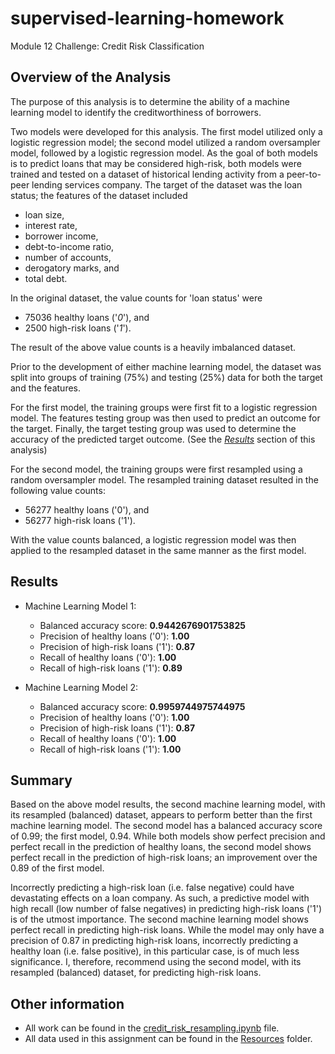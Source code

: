 # supervised-learning-homework
Module 12 Challenge: Credit Risk Classification

## Overview of the Analysis

The purpose of this analysis is to determine the ability of a machine learning model to identify the creditworthiness of borrowers.

Two models were developed for this analysis. The first model utilized only a logistic regression model; the second model utilized a random oversampler model, followed by a logistic regression model. As the goal of both models is to predict loans that may be considered high-risk, both models were trained and tested on a dataset of historical lending activity from a peer-to-peer lending services company. The target of the dataset was the loan status; the features of the dataset included
- loan size,
- interest rate,
- borrower income,
- debt-to-income ratio,
- number of accounts,
- derogatory marks, and
- total debt.

In the original dataset, the value counts for 'loan status' were
- 75036 healthy loans ('*0*'), and
- 2500 high-risk loans ('*1*').

The result of the above value counts is a heavily imbalanced dataset.

Prior to the development of either machine learning model, the dataset was split into groups of training (75%) and testing (25%) data for both the target and the features.

For the first model, the training groups were first fit to a logistic regression model. The features testing group was then used to predict an outcome for the target. Finally, the target testing group was used to determine the accuracy of the predicted target outcome. (See the [*Results*](https://github.com/julianritchey/supervised-learning-homework#results) section of this analysis)

For the second model, the training groups were first resampled using a random oversampler model. The resampled training dataset resulted in the following value counts:
- 56277 healthy loans ('0'), and
- 56277 high-risk loans ('1').

With the value counts balanced, a logistic regression model was then applied to the resampled dataset in the same manner as the first model.

## Results

* Machine Learning Model 1:
  * Balanced accuracy score: **0.9442676901753825**
  * Precision of healthy loans ('0'): **1.00**
  * Precision of high-risk loans ('1'): **0.87**
  * Recall of healthy loans ('0'): **1.00**
  * Recall of high-risk loans ('1'): **0.89**

* Machine Learning Model 2:
  * Balanced accuracy score: **0.9959744975744975**
  * Precision of healthy loans ('0'): **1.00**
  * Precision of high-risk loans ('1'): **0.87**
  * Recall of healthy loans ('0'): **1.00**
  * Recall of high-risk loans ('1'): **1.00**

## Summary

Based on the above model results, the second machine learning model, with its resampled (balanced) dataset, appears to perform better than the first machine learning model. The second model has a balanced accuracy score of 0.99; the first model, 0.94. While both models show perfect precision and perfect recall in the prediction of healthy loans, the second model shows perfect recall in the prediction of high-risk loans; an improvement over the 0.89 of the first model.

Incorrectly predicting a high-risk loan (i.e. false negative) could have devastating effects on a loan company. As such, a predictive model with high recall (low number of false negatives) in predicting high-risk loans ('1') is of the utmost importance. The second machine learning model shows perfect recall in predicting high-risk loans. While the model may only have a precision of 0.87 in predicting high-risk loans, incorrectly predicting a healthy loan (i.e. false positive), in this particular case, is of much less significance. I, therefore, recommend using the second model, with its resampled (balanced) dataset, for predicting high-risk loans.

## Other information
- All work can be found in the [credit_risk_resampling.ipynb](https://github.com/julianritchey/supervised-learning-homework/blob/main/credit_risk_resampling.ipynb) file.
- All data used in this assignment can be found in the [Resources](https://github.com/julianritchey/supervised-learning-homework/tree/main/Resources) folder.